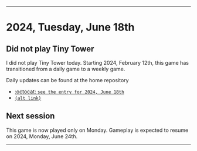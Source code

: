 
***

# 2024, Tuesday, June 18th

## Did not play Tiny Tower

<!-- TODO: For each weekly entry, make sure the date is correct. The day of the week should be modified in 4 places !-->

I did not play Tiny Tower today. Starting 2024, February 12th, this game has transitioned from a daily game to a weekly game.

Daily updates can be found at the home repository

- [:octocat: `see the entry for 2024, June 18th`](https://github.com/seanpm2001/SeansLifeArchive_Images_TinyTower/tree/master/tiny%20tower/2024/06_June/18/) 
- [`(alt link)`](/tiny%20tower/2024/06_June/18/)

## Next session

This game is now played only on Monday. Gameplay is expected to resume on 2024, Monday, June 24th.

***
